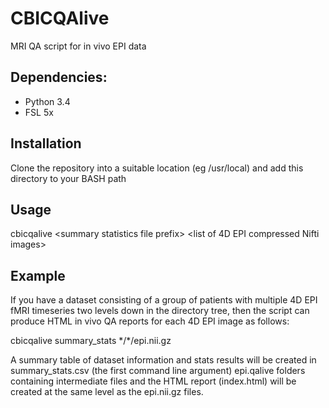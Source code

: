# CBICQAlive
MRI QA script for in vivo EPI data

## Dependencies:
* Python 3.4
* FSL 5x

## Installation

Clone the repository into a suitable location (eg /usr/local) and add this directory to your BASH path

## Usage

cbicqalive \<summary statistics file prefix\> \<list of 4D EPI compressed Nifti images\>

## Example

If you have a dataset consisting of a group of patients with multiple 4D EPI fMRI timeseries two levels down in the directory tree, then the script can produce HTML in vivo QA reports for each 4D EPI image as follows:

cbicqalive summary_stats \*/\*/epi.nii.gz

A summary table of dataset information and stats results will be created in summary_stats.csv (the first command line argument)
epi.qalive folders containing intermediate files and the HTML report (index.html) will be created at the same level as the epi.nii.gz files.
